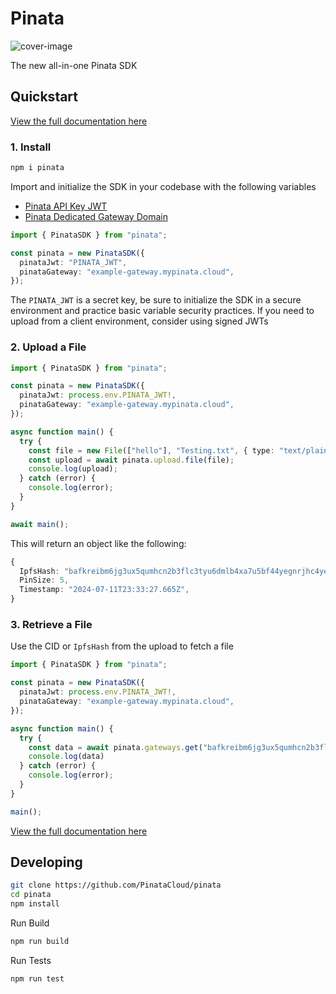 # Pinata

![cover-image](https://docs.mypinata.cloud/ipfs/QmQi9QEuMfsoxVPqhDQdppdyD6HSrUDsaKK5hdTvT1nikw?img-format=webp)

The new all-in-one Pinata SDK

## Quickstart

[View the full documentation here](https://docs.pinata.cloud/sdk-beta/getting-started)

### 1. Install

```bash
npm i pinata
```

Import and initialize the SDK in your codebase with the following variables
- [Pinata API Key JWT](https://docs.pinata.cloud/account-management/api-keys)
- [Pinata Dedicated Gateway Domain](https://docs.pinata.cloud/gateways/dedicated-ipfs-gateways)

```typescript
import { PinataSDK } from "pinata";

const pinata = new PinataSDK({
  pinataJwt: "PINATA_JWT",
  pinataGateway: "example-gateway.mypinata.cloud",
});
```

<Note>The `PINATA_JWT` is a secret key, be sure to initialize the SDK in a secure environment and practice basic variable security practices. If you need to upload from a client environment, consider using signed JWTs</Note>

### 2. Upload a File

```typescript
import { PinataSDK } from "pinata";

const pinata = new PinataSDK({
  pinataJwt: process.env.PINATA_JWT!,
  pinataGateway: "example-gateway.mypinata.cloud",
});

async function main() {
  try {
    const file = new File(["hello"], "Testing.txt", { type: "text/plain" });
    const upload = await pinata.upload.file(file);
    console.log(upload);
  } catch (error) {
    console.log(error);
  }
}

await main();
```

This will return an object like the following:

```typescript
{
  IpfsHash: "bafkreibm6jg3ux5qumhcn2b3flc3tyu6dmlb4xa7u5bf44yegnrjhc4yeq",
  PinSize: 5,
  Timestamp: "2024-07-11T23:33:27.665Z",
}
```

### 3. Retrieve a File

Use the CID or `IpfsHash` from the upload to fetch a file

```typescript
import { PinataSDK } from "pinata";

const pinata = new PinataSDK({
  pinataJwt: process.env.PINATA_JWT!,
  pinataGateway: "example-gateway.mypinata.cloud",
});

async function main() {
  try {
    const data = await pinata.gateways.get("bafkreibm6jg3ux5qumhcn2b3flc3tyu6dmlb4xa7u5bf44yegnrjhc4yeq");
    console.log(data)
  } catch (error) {
    console.log(error);
  }
}

main();
```

[View the full documentation here](https://docs.pinata.cloud/sdk-beta/getting-started)

## Developing

```bash
git clone https://github.com/PinataCloud/pinata
cd pinata
npm install
```

Run Build
```bash
npm run build
```

Run Tests
```bash
npm run test
```
